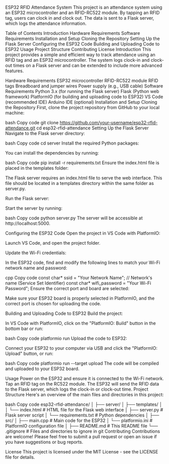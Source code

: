 ESP32 RFID Attendance System
This project is an attendance system using an ESP32 microcontroller and an RFID-RC522 module. By tapping an RFID tag, users can clock in and clock out. The data is sent to a Flask server, which logs the attendance information.

Table of Contents
Introduction
Hardware Requirements
Software Requirements
Installation and Setup
Cloning the Repository
Setting Up the Flask Server
Configuring the ESP32 Code
Building and Uploading Code to ESP32
Usage
Project Structure
Contributing
License
Introduction
This project provides a simple and efficient way to track attendance using an RFID tag and an ESP32 microcontroller. The system logs clock-in and clock-out times on a Flask server and can be extended to include more advanced features.

Hardware Requirements
ESP32 microcontroller
RFID-RC522 module
RFID tags
Breadboard and jumper wires
Power supply (e.g., USB cable)
Software Requirements
Python 3.x (for running the Flask server)
Flask (Python web framework)
PlatformIO (for building and uploading code to ESP32)
VS Code (recommended IDE)
Arduino IDE (optional)
Installation and Setup
Cloning the Repository
First, clone the project repository from GitHub to your local machine:

bash
Copy code
git clone https://github.com/your-username/esp32-rfid-attendance.git
cd esp32-rfid-attendance
Setting Up the Flask Server
Navigate to the Flask server directory:

bash
Copy code
cd server
Install the required Python packages:

You can install the dependencies by running:

bash
Copy code
pip install -r requirements.txt
Ensure the index.html file is placed in the templates folder:

The Flask server requires an index.html file to serve the web interface. This file should be located in a templates directory within the same folder as server.py.

Run the Flask server:

Start the server by running:

bash
Copy code
python server.py
The server will be accessible at http://localhost:5000.

Configuring the ESP32 Code
Open the project in VS Code with PlatformIO:

Launch VS Code, and open the project folder.

Update the Wi-Fi credentials:

In the ESP32 code, find and modify the following lines to match your Wi-Fi network name and password:

cpp
Copy code
const char* ssid = "Your Network Name";  // Network's name (Service Set Identifier)
const char* wifi_password = "Your Wi-Fi Password"; 
Ensure the correct port and board are selected:

Make sure your ESP32 board is properly selected in PlatformIO, and the correct port is chosen for uploading the code.

Building and Uploading Code to ESP32
Build the project:

In VS Code with PlatformIO, click on the "PlatformIO: Build" button in the bottom bar or run:

bash
Copy code
platformio run
Upload the code to ESP32:

Connect your ESP32 to your computer via USB and click the "PlatformIO: Upload" button, or run:

bash
Copy code
platformio run --target upload
The code will be compiled and uploaded to your ESP32 board.

Usage
Power on the ESP32 and ensure it is connected to the Wi-Fi network.
Tap an RFID tag on the RC522 module.
The ESP32 will send the RFID data to the Flask server, which logs the clock-in or clock-out time.
Project Structure
Here's an overview of the main files and directories in this project:

bash
Copy code
esp32-rfid-attendance/
│
├── server/
│   ├── templates/
│   │   └── index.html         # HTML file for the Flask web interface
│   ├── server.py              # Flask server script
│   └── requirements.txt       # Python dependencies
│
├── src/
│   ├── main.cpp               # Main code for the ESP32
│   └── platformio.ini         # PlatformIO configuration file
│
├── README.md                  # This README file
└── .gitignore                 # Files and directories to ignore in git
Contributing
Contributions are welcome! Please feel free to submit a pull request or open an issue if you have suggestions or bug reports.

License
This project is licensed under the MIT License - see the LICENSE file for details.
